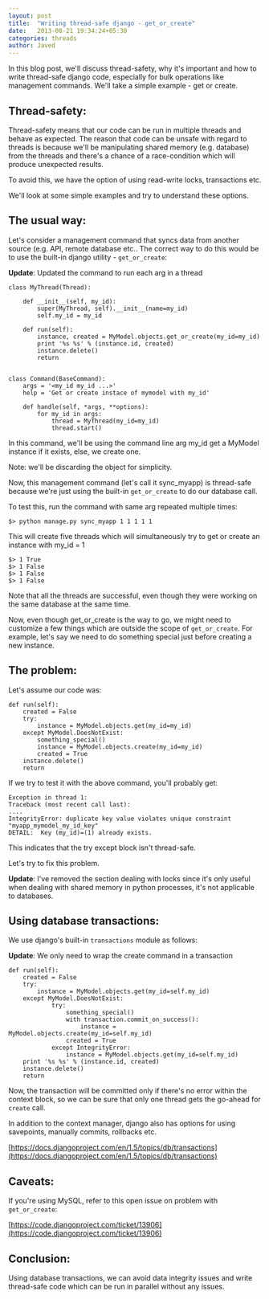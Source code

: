 ```yaml
---
layout: post
title:  "Writing thread-safe django - get_or_create"
date:   2013-08-21 19:34:24+05:30
categories: threads
author: Javed
---
```

In this blog post, we'll discuss thread-safety, why it's important and how to
write thread-safe django code, especially for bulk operations like management
commands. We'll take a simple example - get or create.

Thread-safety:
--------------

Thread-safety means that our code can be run in multiple threads and behave as
expected. The reason that code can be unsafe with regard to threads is because
we'll be manipulating shared memory (e.g. database) from the threads and there's
a chance of a race-condition which will produce unexpected results.

To avoid this, we have the option of using read-write locks, transactions etc.

We'll look at some simple examples and try to understand these options.

The usual way:
--------------

Let's consider a management command that syncs data from another source (e.g. API,
remote database etc.. The correct way to do this would be to use the built-in
django utility - `get_or_create`:

**Update**: Updated the command to run each arg in a thread

    class MyThread(Thread):

        def __init__(self, my_id):
            super(MyThread, self).__init__(name=my_id)
            self.my_id = my_id

        def run(self):
            instance, created = MyModel.objects.get_or_create(my_id=my_id)
            print '%s %s' % (instance.id, created)
            instance.delete()
            return


    class Command(BaseCommand):
        args = '<my_id my_id ...>'
        help = 'Get or create instace of mymodel with my_id'

        def handle(self, *args, **options):
            for my_id in args:
                thread = MyThread(my_id=my_id)
                thread.start()


In this command, we'll be using the command line arg my_id get a MyModel
instance if it exists, else, we create one.

Note: we'll be discarding the object for simplicity.

Now, this management command (let's call it sync_myapp) is thread-safe because
we're just using the built-in `get_or_create` to do our database call.

To test this, run the command with same arg repeated multiple times:

    $> python manage.py sync_myapp 1 1 1 1 1

This will create five threads which will simultaneously try to get or create an instance
with my_id = 1


    $> 1 True
    $> 1 False
    $> 1 False
    $> 1 False


Note that all the threads are successful, even though they were working on the
same database at the same time.

Now, even though get_or_create is the way to go, we might need to customize a
few things which are outside the scope of `get_or_create`. For example, let's
say we need to do something special just before creating a new instance.

The problem:
------------

Let's assume our code was:

    def run(self):
        created = False
        try:
            instance = MyModel.objects.get(my_id=my_id)
        except MyModel.DoesNotExist:
            something_special()
            instance = MyModel.objects.create(my_id=my_id)
            created = True
        instance.delete()
        return

If we try to test it with the above command, you'll probably get:

    Exception in thread 1:
    Traceback (most recent call last):
    ....
    IntegrityError: duplicate key value violates unique constraint "myapp_mymodel_my_id_key"
    DETAIL:  Key (my_id)=(1) already exists.

This indicates that the try except block isn't thread-safe.

Let's try to fix this problem.

**Update**: I've removed the section dealing with locks since it's only useful when
dealing with shared memory in python processes, it's not applicable to
databases.

Using database transactions:
----------------------------

We use django's built-in `transactions` module as follows:

**Update**: We only need to wrap the create command in a transaction

    def run(self):
        created = False
        try:
            instance = MyModel.objects.get(my_id=self.my_id)
        except MyModel.DoesNotExist:
                try:
                    something_special()
                    with transaction.commit_on_success():
                        instance = MyModel.objects.create(my_id=self.my_id)
                    created = True
                except IntegrityError:
                    instance = MyModel.objects.get(my_id=self.my_id)
        print '%s %s' % (instance.id, created)
        instance.delete()
        return

Now, the transaction will be committed only if there's no error within the
context block, so we can be sure that only one thread gets the go-ahead for
`create` call.

In addition to the context manager, django also has options for using savepoints,
manually commits, rollbacks etc.

[https://docs.djangoproject.com/en/1.5/topics/db/transactions](https://docs.djangoproject.com/en/1.5/topics/db/transactions)

Caveats:
--------

If you're using MySQL, refer to this open issue on problem with `get_or_create`:

[https://code.djangoproject.com/ticket/13906](https://code.djangoproject.com/ticket/13906)

Conclusion:
-----------

Using database transactions, we can avoid data integrity issues and write
thread-safe code which can be run in parallel without any
issues.



